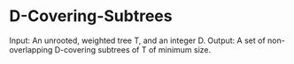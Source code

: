 # D-Covering-Subtrees
Input: An unrooted, weighted tree T, and an integer D.   Output: A set of non-overlapping D-covering subtrees of T of minimum size. 

